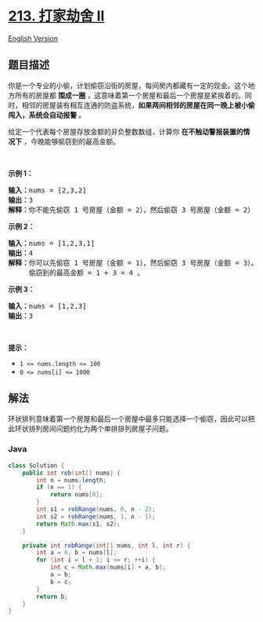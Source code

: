 # [213. 打家劫舍 II](https://leetcode.cn/problems/house-robber-ii)

[English Version](/solution/0200-0299/0213.House%20Robber%20II/README_EN.md)

## 题目描述

<p>你是一个专业的小偷，计划偷窃沿街的房屋，每间房内都藏有一定的现金。这个地方所有的房屋都 <strong>围成一圈</strong> ，这意味着第一个房屋和最后一个房屋是紧挨着的。同时，相邻的房屋装有相互连通的防盗系统，<strong>如果两间相邻的房屋在同一晚上被小偷闯入，系统会自动报警</strong> 。</p>

<p>给定一个代表每个房屋存放金额的非负整数数组，计算你 <strong>在不触动警报装置的情况下</strong> ，今晚能够偷窃到的最高金额。</p>

<p>&nbsp;</p>

<p><strong>示例&nbsp;1：</strong></p>

<pre>
<strong>输入：</strong>nums = [2,3,2]
<strong>输出：</strong>3
<strong>解释：</strong>你不能先偷窃 1 号房屋（金额 = 2），然后偷窃 3 号房屋（金额 = 2）, 因为他们是相邻的。
</pre>

<p><strong>示例 2：</strong></p>

<pre>
<strong>输入：</strong>nums = [1,2,3,1]
<strong>输出：</strong>4
<strong>解释：</strong>你可以先偷窃 1 号房屋（金额 = 1），然后偷窃 3 号房屋（金额 = 3）。
&nbsp;    偷窃到的最高金额 = 1 + 3 = 4 。</pre>

<p><strong>示例 3：</strong></p>

<pre>
<strong>输入：</strong>nums = [1,2,3]
<strong>输出：</strong>3
</pre>

<p>&nbsp;</p>

<p><strong>提示：</strong></p>

<ul>
	<li><code>1 &lt;= nums.length &lt;= 100</code></li>
	<li><code>0 &lt;= nums[i] &lt;= 1000</code></li>
</ul>

## 解法

环状排列意味着第一个房屋和最后一个房屋中最多只能选择一个偷窃，因此可以把此环状排列房间问题约化为两个单排排列房屋子问题。

### **Java**

```java
class Solution {
    public int rob(int[] nums) {
        int n = nums.length;
        if (n == 1) {
            return nums[0];
        }
        int s1 = robRange(nums, 0, n - 2);
        int s2 = robRange(nums, 1, n - 1);
        return Math.max(s1, s2);
    }

    private int robRange(int[] nums, int l, int r) {
        int a = 0, b = nums[l];
        for (int i = l + 1; i <= r; ++i) {
            int c = Math.max(nums[i] + a, b);
            a = b;
            b = c;
        }
        return b;
    }
}
```
